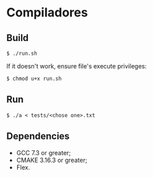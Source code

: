 # Compiladores

## Build

```
$ ./run.sh
```

If it doesn't work, ensure file's execute privileges:

```
$ chmod u+x run.sh
```

## Run

```
$ ./a < tests/<chose one>.txt
```

## Dependencies
- GCC 7.3 or greater;
- CMAKE 3.16.3 or greater;
- Flex.